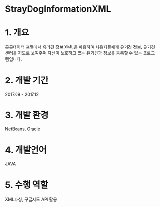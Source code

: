 # StrayDogInformationXML
# 1. 개요
공공데이터 포털에서 유기견 정보 XML을 이용하여 사용자들에게 유기견 정보, 유기견 센터를 지도로 보여주며 
자신이 보호하고 있는 유기견과 정보를 등록할 수 있는 프로그램입니다.

# 2. 개발 기간
2017.09 - 2017.12

# 3. 개발 환경
NetBeans, Oracle

# 4. 개발언어
JAVA

# 5. 수행 역할
XML파싱, 구글지도 API 활용
